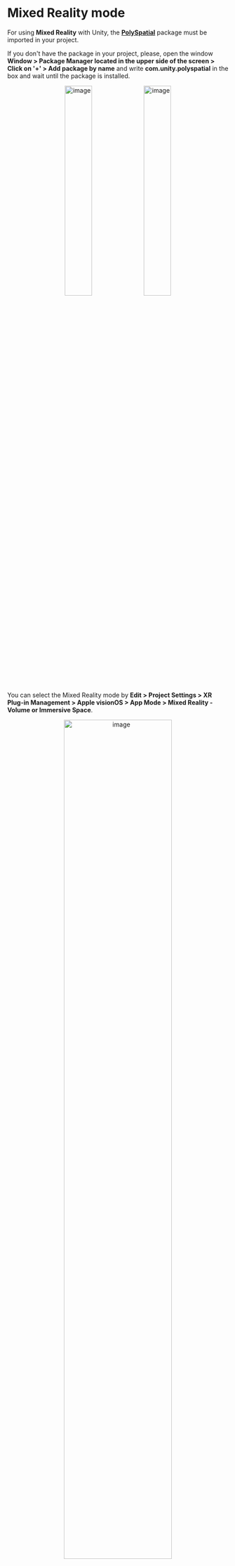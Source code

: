 # Mixed Reality mode

For using **Mixed Reality** with Unity, the **[PolySpatial](https://docs.unity3d.com/Packages/com.unity.polyspatial.visionos@0.1/manual/index.html)** package must be imported in your project.

If you don't have the package in your project, please, open the window **Window > Package Manager located in the upper side of the screen > 
Click on '+' > Add package by name** and write **com.unity.polyspatial** in the box and wait until the package is installed.

<p align="center">
<img width=35% alt="image" src="https://github.com/HISPlayer/UnityVisionOS-SDK/assets/47497948/bb06febd-a942-4948-835d-5a6fe23e911a">
<img width=35% alt="image" src="https://github.com/HISPlayer/UnityVisionOS-SDK/assets/47497948/fda546ce-080d-4dcb-9a66-f1a283d51d51">
</p>

You can select the Mixed Reality mode by **Edit > Project Settings > XR Plug-in Management > Apple visionOS > App Mode > Mixed Reality - Volume or Immersive Space**. 

<p align="center">
<img width=70% alt="image" src="https://github.com/HISPlayer/UnityVisionOS-SDK/assets/47497948/10926ad5-6efe-4f47-ac54-27a18d371633">
</p>

If you haven't installed PolySpatial package yet, Unity will ask you to do it.

<p align="center">
<img width=70% alt="image" src="https://github.com/HISPlayer/UnityVisionOS-SDK/assets/47497948/bcb507e9-398a-4771-8325-a997a2a77409">
</p>

## HISPlayer SDK and Mixed Reality mode
Once you have installed the PolySpatial package, please, refer to [EventVisionOSTextureUpdated](https://hisplayer.github.io/UnityVisionOS-SDK/#/hisplayer-api?id=protected-virtual-void-eventvisionostextureupdatedhisplayereventinfo-eventinfo).
 This event is triggered when the RenderTexture used to rendering the video is updated. 

Override the function **protected virtual void EventVisionOSTextureUpdated(HISPlayerEventInfo eventInfo)** and call the 
[**Unity.PolySpatial.PolySpatialObjectUtils.MarkDirty(RenderTexture renderTexture)**](https://docs.unity3d.com/Packages/com.unity.polyspatial@1.1/api/Unity.PolySpatial.PolySpatialObjectUtils.html) API to 
allow the rendering in the Mixed Reality mode. The 'renderTexture' parameter is the one attached to the stream with the index **eventInfo.playerIndex**.

You can use the following fragment code:

```C#
    protected override void EventVisionOSTextureUpdated(HISPlayerEventInfo eventInfo)
    {
        StreamProperties stream = multiStreamProperties[eventInfo.playerIndex];

        // Unity.PolySpatialObjectUtils.MarkDirty(renderTexture) is use to render correctly on Mixed Reality mode
        // Use the RenderTexture attached to the stream with index {eventInfo.playerIndex}"
       PolySpatialObjectUtils.MarkDirty(stream.renderTexture);
    }
```


